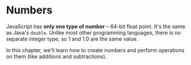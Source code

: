 # Numbers

JavaScript has **only one type of number** – 64-bit float point. It's the same as Java's `double`. Unlike most other programming languages, there is no separate integer type, so 1 and 1.0 are the same value.

In this chapter, we'll learn how to create numbers and perform operations on them \(like additions and subtractions\).


